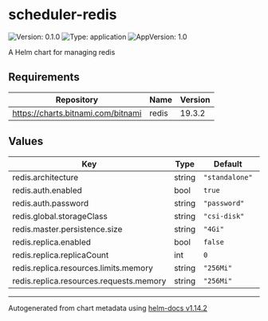 # scheduler-redis

![Version: 0.1.0](https://img.shields.io/badge/Version-0.1.0-informational?style=flat-square) ![Type: application](https://img.shields.io/badge/Type-application-informational?style=flat-square) ![AppVersion: 1.0](https://img.shields.io/badge/AppVersion-1.0-informational?style=flat-square)

A Helm chart for managing redis

## Requirements

| Repository | Name | Version |
|------------|------|---------|
| https://charts.bitnami.com/bitnami | redis | 19.3.2 |

## Values

| Key | Type | Default | Description |
|-----|------|---------|-------------|
| redis.architecture | string | `"standalone"` |  |
| redis.auth.enabled | bool | `true` |  |
| redis.auth.password | string | `"password"` |  |
| redis.global.storageClass | string | `"csi-disk"` |  |
| redis.master.persistence.size | string | `"4Gi"` |  |
| redis.replica.enabled | bool | `false` |  |
| redis.replica.replicaCount | int | `0` |  |
| redis.replica.resources.limits.memory | string | `"256Mi"` |  |
| redis.replica.resources.requests.memory | string | `"256Mi"` |  |

----------------------------------------------
Autogenerated from chart metadata using [helm-docs v1.14.2](https://github.com/norwoodj/helm-docs/releases/v1.14.2)
